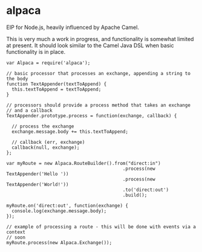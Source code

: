 alpaca
======

EIP for Node.js, heavily influenced by Apache Camel.

This is very much a work in progress, and functionality is somewhat limited at present. It should look similar to the Camel Java DSL when basic functionality 
is in place.

```
var Alpaca = require('alpaca');

// basic processor that processes an exchange, appending a string to the body
function TextAppender(textToAppend) {
  this.textToAppend = textToAppend;
}

// processors should provide a process method that takes an exchange
// and a callback
TextAppender.prototype.process = function(exchange, callback) {

  // process the exchange
  exchange.message.body += this.textToAppend;

  // callback (err, exchange)
  callback(null, exchange);
};

var myRoute = new Alpaca.RouteBuilder().from("direct:in")
                                           .process(new TextAppender('Hello '))
                                           .process(new TextAppender('World!'))
                                           .to('direct:out')
                                           .build();

myRoute.on('direct:out', function(exchange) {
  console.log(exchange.message.body);
});

// example of processing a route - this will be done with events via a context
// soon
myRoute.process(new Alpaca.Exchange());
```